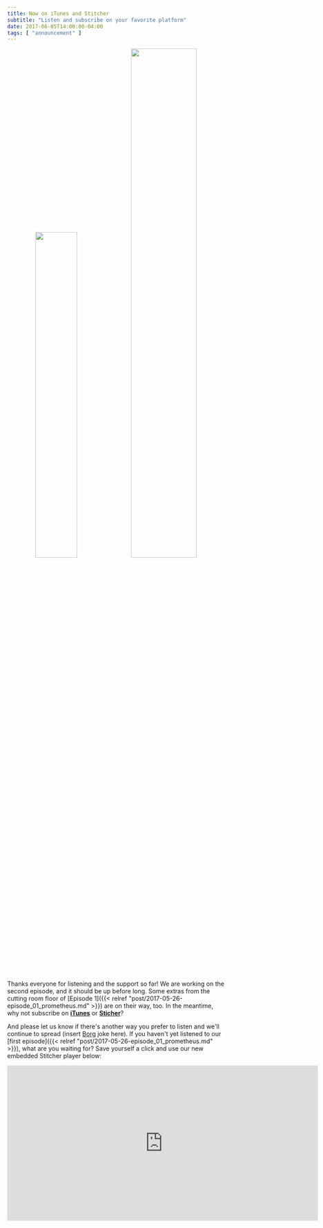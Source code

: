 ```yaml
---
title: Now on iTunes and Stitcher
subtitle: "Listen and subscribe on your favorite platform"
date: 2017-06-05T14:00:00-04:00
tags: [ "announcement" ]
---
```


<div style="text-align:center">
<a href="https://itunes.apple.com/us/podcast/the-tangent-space-podcast/id1241787382"><img style="display: inline" width=44% src="/img/Get_it_on_iTunes_Badge_US_1114.svg"></a><a href="http://www.stitcher.com/s?fid=140357&refid=stpr"><img style="display: inline" width=55% src="http://cloudfront.assets.stitcher.com/promo.assets/stitcher-logo-transparent.png"></a>
</div>

Thanks everyone for listening and the support so far! We are working on the second episode, and it should be up before long. Some extras from the cutting room floor of [Episode 1]({{< relref "post/2017-05-26-episode_01_prometheus.md" >}}) are on their way, too. In the meantime, why not subscribe on [**iTunes**](https://itunes.apple.com/us/podcast/the-tangent-space-podcast/id1241787382) or [**Sticher**](http://www.stitcher.com/s?fid=140357&refid=stpr)?

<!--more-->

And please let us know if there's another way you prefer to listen and we'll continue to spread (insert [Borg](https://youtu.be/AyenRCJ_4Ww) joke here). If you haven't yet listened to our [first episode]({{< relref "post/2017-05-26-episode_01_prometheus.md" >}}), what are you waiting for? Save yourself a click and use our new embedded Stitcher player below:

<div style="text-align:center">
<iframe scrolling="no" frameborder="0" style="width:720px;height:360px;border:0;overflow:hidden;align:center;" width="720" height="360" src="http://app.stitcher.com/splayer/f/140357?el=1&refid=stpr"></iframe>
</div>
